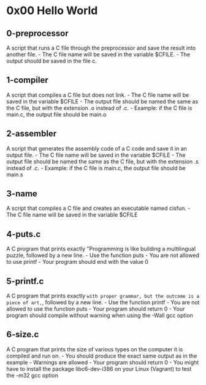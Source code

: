 # 0x00 Hello World

## 0-preprocessor
A script that runs a C file through the preprocessor and save the result into
another file.
	- The C file name will be saved in the variable $CFILE.
	- The output should be saved in the file c.

## 1-compiler
A script that compiles a C file but does not link.
	- The C file name will be saved in the variable $CFILE
	- The output file should be named the same as the C file, but with the
	  extension .o instead of .c.
		- Example: if the C file is main.c, the output file should be 
		  main.o

## 2-assembler
A script that generates the assembly code of a C code and save it in an output
file.
	- The C file name will be saved in the variable $CFILE
	- The output file should be named the same as the C file, but with the
	  extension .s instead of .c.
		- Example: if the C file is main.c, the output file should be
		  main.s

## 3-name
A script that compiles a C file and creates an executable named cisfun.
	- The C file name will be saved in the variable $CFILE

## 4-puts.c
A C program that prints exactly "Programming is like building a multilingual
puzzle, followed by a new line.
	- Use the function puts
	- You are not allowed to use printf
	- Your program should end with the value 0

## 5-printf.c 
A C program that prints exactly
`with proper grammar, but the outcome is a piece of art,`, followed by a new
line.
	- Use the function printf
	- You are not allowed to use the function puts
	- Your program should return 0
	- Your program should compile without warning when using the -Wall gcc
	  option

## 6-size.c
A C program that prints the size of various types on the computer it is
compiled and run on.
	- You should produce the exact same output as in the example
	- Warnings are allowed
	- Your program should return 0
	- You might have to install the package libc6-dev-i386 on your
	  Linux (Vagrant) to test the -m32 gcc option
